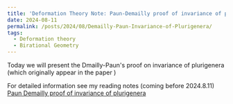 ```yaml
---
title: 'Deformation Theory Note: Paun-Demailly proof of invariance of plurigenera'
date: 2024-08-11
permalink: /posts/2024/08/Demailly-Paun-Invariance-of-Plurigenera/
tags:
  - Deformation theory
  - Birational Geometry
---
```


Today we will present the Dmailly-Paun's proof on invariance of plurigenera (which originally appear in the paper )

For detailed information see my reading notes (coming before 2024.8.11) [Paun Demailly proof of invariance of plurigenera](https://yilimath.github.io/files/Boundedness/AngehrnSiu.pdf)

